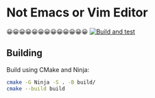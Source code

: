 # Not Emacs or Vim Editor
😀😀😀😀😀😀😀😀😀😀😀😀😀
[![Build and test](https://github.com/TheSilvered/Neve/actions/workflows/build_and_tests.yml/badge.svg)](https://github.com/TheSilvered/Neve/actions/workflows/build_and_tests.yml)

## Building

Build using CMake and Ninja:

```sh
cmake -G Ninja -S . -B build/
cmake --build build
```
